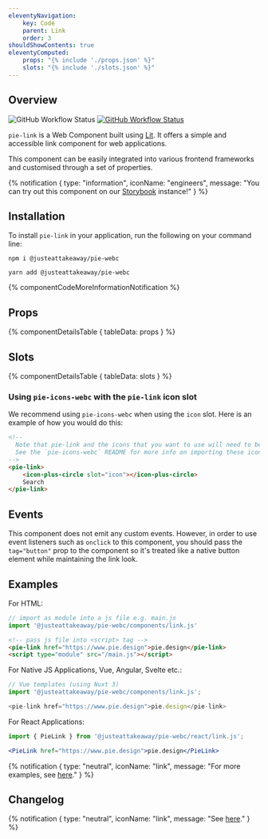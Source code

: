 ```yaml
---
eleventyNavigation:
    key: Code
    parent: Link
    order: 3
shouldShowContents: true
eleventyComputed:
    props: "{% include './props.json' %}"
    slots: "{% include './slots.json' %}"
---
```


## Overview

<p>
  <a href="https://www.npmjs.com/@justeattakeaway/pie-link" style="text-decoration: none">
    <img alt="GitHub Workflow Status" src="https://img.shields.io/npm/v/@justeattakeaway/pie-link.svg?label=pie-link">
  </a>

   <a href="https://www.npmjs.com/package/@justeattakeaway/pie-webc">
      <img alt="GitHub Workflow Status" src="https://img.shields.io/npm/v/@justeattakeaway/pie-webc.svg?label=pie-webc">
   </a>
</p>

`pie-link` is a Web Component built using [Lit](https://lit.dev/). It offers a simple and accessible link component for web applications.

This component can be easily integrated into various frontend frameworks and customised through a set of properties.

{% notification {
  type: "information",
  iconName: "engineers",
  message: "You can try out this component on our [Storybook](https://webc.pie.design/?path=/docs/link) instance!"
} %}

## Installation

To install `pie-link` in your application, run the following on your command line:

```shell
npm i @justeattakeaway/pie-webc
```

```shell
yarn add @justeattakeaway/pie-webc
```

{% componentCodeMoreInformationNotification %}

## Props

{% componentDetailsTable {
  tableData: props
} %}

## Slots

{% componentDetailsTable {
  tableData: slots
} %}

### Using `pie-icons-webc` with the `pie-link` icon slot

We recommend using `pie-icons-webc` when using the `icon` slot. Here is an example of how you would do this:

```html
<!--
  Note that pie-link and the icons that you want to use will need to be imported as components into your application.
  See the `pie-icons-webc` README for more info on importing these icons.
-->
<pie-link>
    <icon-plus-circle slot="icon"></icon-plus-circle>
    Search
</pie-link>
```

## Events

This component does not emit any custom events. However, in order to use event listeners such as `onclick` to this component, you should pass the `tag="button"` prop to the component so it's treated like a native button element while maintaining the link look.

## Examples

For HTML:

```js
// import as module into a js file e.g. main.js
import '@justeattakeaway/pie-webc/components/link.js'
```

```html
<!-- pass js file into <script> tag -->
<pie-link href="https://www.pie.design">pie.design</pie-link>
<script type="module" src="/main.js"></script>
```

For Native JS Applications, Vue, Angular, Svelte etc.:

```js
// Vue templates (using Nuxt 3)
import '@justeattakeaway/pie-webc/components/link.js';

<pie-link href="https://www.pie.design">pie.design</pie-link>
```

For React Applications:

```jsx
import { PieLink } from '@justeattakeaway/pie-webc/react/link.js';

<PieLink href="https://www.pie.design">pie.design</PieLink>
```

{% notification {
  type: "neutral",
  iconName: "link",
  message: "For more examples, see [here](https://github.com/justeattakeaway/pie-aperture/tree/main)."
} %}


## Changelog

{% notification {
  type: "neutral",
  iconName: "link",
  message: "See [here](https://github.com/justeattakeaway/pie/blob/main/packages/components/pie-link/CHANGELOG.md)."
} %}
